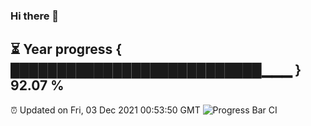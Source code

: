 ### Hi there 👋
⏳ Year progress { ███████████████████████████▁▁▁ } 92.07 %
---
⏰ Updated on Fri, 03 Dec 2021 00:53:50 GMT
![Progress Bar CI](https://github.com/liununu/liununu/workflows/Progress%20Bar%20CI/badge.svg)
